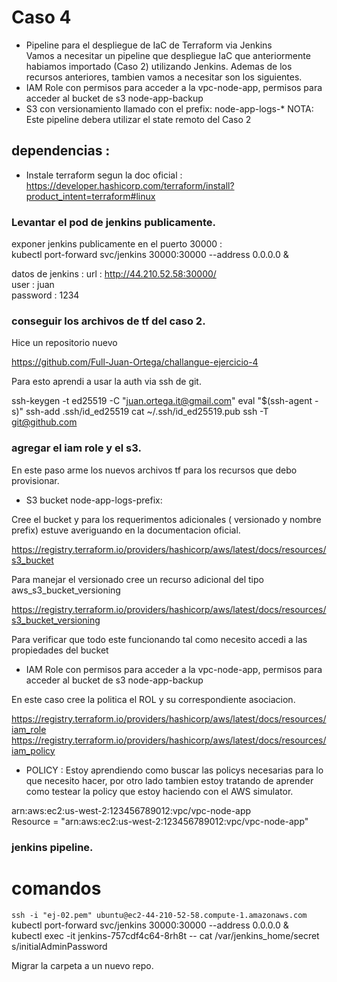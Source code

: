 # Caso 4  
- Pipeline para el despliegue de IaC de Terraform via Jenkins  
Vamos a necesitar un pipeline que despliegue IaC que anteriormente habiamos importado (Caso 2) utilizando Jenkins. Ademas de los recursos anteriores, tambien vamos a necesitar son los siguientes.  
- IAM Role con permisos para acceder a la vpc-node-app, permisos para acceder al bucket de s3 node-app-backup
- S3 con versionamiento llamado con el prefix: node-app-logs-*
NOTA: Este pipeline debera utilizar el state remoto del Caso 2  

## dependencias : 
- Instale terraform segun la doc oficial :  
<https://developer.hashicorp.com/terraform/install?product_intent=terraform#linux>  


### Levantar el pod de jenkins publicamente.
exponer jenkins publicamente en el puerto 30000 :  
kubectl port-forward svc/jenkins 30000:30000 --address 0.0.0.0 &  

datos de jenkins : 
url : http://44.210.52.58:30000/  
user : juan  
password : 1234  

### conseguir los archivos de tf del caso 2.  
Hice un repositorio nuevo 

<https://github.com/Full-Juan-Ortega/challangue-ejercicio-4>  

Para esto aprendi a usar la auth via ssh de git.  

ssh-keygen -t ed25519 -C "juan.ortega.it@gmail.com"
eval "$(ssh-agent -s)"
ssh-add .ssh/id_ed25519
cat ~/.ssh/id_ed25519.pub
ssh -T git@github.com

### agregar el iam role y el s3.  
En este paso arme los nuevos archivos tf para los recursos que debo provisionar.  

- S3 bucket node-app-logs-prefix:

Cree el bucket y para los requerimentos adicionales ( versionado y nombre prefix) estuve averiguando en la documentacion oficial.  

<https://registry.terraform.io/providers/hashicorp/aws/latest/docs/resources/s3_bucket>  

Para manejar el versionado cree un recurso adicional del tipo aws_s3_bucket_versioning  

<https://registry.terraform.io/providers/hashicorp/aws/latest/docs/resources/s3_bucket_versioning>  

Para verificar que todo este funcionando tal como necesito accedi a las propiedades del bucket

- IAM Role con permisos para acceder a la vpc-node-app, permisos para acceder al bucket de s3 node-app-backup


En este caso cree la politica el ROL y su correspondiente asociacion.

<https://registry.terraform.io/providers/hashicorp/aws/latest/docs/resources/iam_role>  
<https://registry.terraform.io/providers/hashicorp/aws/latest/docs/resources/iam_policy> 


- POLICY : Estoy aprendiendo como buscar las policys necesarias para lo que necesito hacer, por otro lado tambien estoy tratando de aprender como testear la policy que estoy haciendo con el AWS simulator.  

arn:aws:ec2:us-west-2:123456789012:vpc/vpc-node-app  
Resource = "arn:aws:ec2:us-west-2:123456789012:vpc/vpc-node-app"   




### jenkins pipeline.




# comandos

`ssh -i "ej-02.pem" ubuntu@ec2-44-210-52-58.compute-1.amazonaws.com`  
kubectl port-forward svc/jenkins 30000:30000 --address 0.0.0.0 &  
kubectl exec -it jenkins-757cdf4c64-8rh8t -- cat /var/jenkins_home/secret
s/initialAdminPassword  


Migrar la carpeta a un nuevo repo.